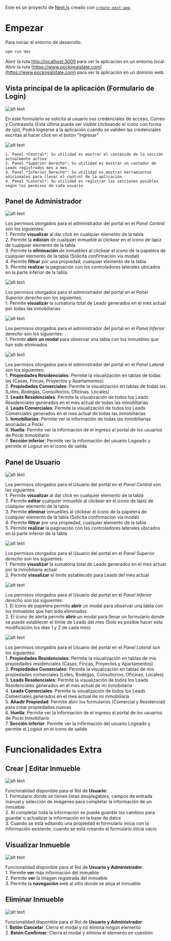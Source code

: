 Este es un proyecto de [Next.js](https://nextjs.org/) creado con [`create-next-app`](https://github.com/vercel/next.js/tree/canary/packages/create-next-app).

# Empezar  

Para iniciar el entorno de desarrollo:

```bash
npm run dev
```

Abrir la ruta [http://localhost:3000](http://localhost:3000) para ver la aplicación en un entorno local.
Abrir la ruta [https://www.pockirealstate.com](https://www.pockirealstate.com) para ver la aplicación en un dominio web.


## Vista principal de la aplicación (Formulario de Login)  

![alt text](/public/assets/readme/image.png)  

En este formulario se solicita al usuario sus credenciales de acceso, Correo y Contraseña (Esta última puede ser visible 
clickeando el ícono con forma de ojo), Podrá logearse a la aplicación cuando se validen las credenciales escritas al hacer 
click en el botón "Ingresar"  

![alt text](/public/assets/readme/image-1.png)  

    1. Panel *Central*: Su utilidad es mostrar el contenido de la sección actualmente activa  
    2. Panel *Superior Derecho*: Su utilidad es mostrar un contador de Leads registrados mes a mes  
    3. Panel *Inferior Derecho*: Su utilidad es mostrar herramientas adicionales para llevar el control de la aplicación  
    4. Panel *Lateral*: Su utilidad es registrar las secciones posibles según los permisos de cada usuario  

## Panel de Administrador

![alt text](/public/assets/readme/image-2.png)

Los permisos otorgados para el administrador del portal en el *Panel Central* son los siguientes:   
    1. Permite **visualizar** al dar click en cualquier elemento de la tabla  
    2. Permite la **edición** de cualquier inmueble al clickear en el ícono de lapiz de cualquier elemento de la tabla  
    3. Permite la **eliminación** de inmuebles al clickear el ícono de la papelera de cualquier elemento de la tabla (Solicita confirmación vía modal)  
    4. Permite **filtrar** por una propiedad, cualquier elemento de la tabla  
    5. Permite **realizar** la paginación con los controladores laterales ubicados en la parte inferior de la tabla  

![alt text](/public/assets/readme/image-3.png)   

Los permisos otorgados para el administrador del portal en el *Panel Superior derecho* son los siguientes:  
    1. Permite **visualizar** la sumatoria total de Leads generados en el mes actual por todas las inmobiliarias  

![alt text](/public/assets/readme/image-4.png)  

Los permisos otorgados para el administrador del portal en el *Panel Inferior derecho* son los siguientes:  
    1. Permite **abrir un modal** para observar una tabla con los inmuebles que han sido eliminados  

![alt text](/public/assets/readme/image-5.png)  

Los permisos otorgados para el administrador del portal en el *Panel Lateral* son los siguientes:  
    1. **Propiedades Residenciales**: Permite la visualización en tablas de todas las (Casas, Fincas, Proyectos y Apartamentos)  
    2. **Propiedades Comerciales**: Permite la visualización en tablas de todas las (Lotes, Bodegas, Consultorios, Oficinas, Locales)  
    3. **Leads Residenciales**: Permite la visualización de todos los Leads Residenciales generados en el mes actual de todas las inmobiliarias  
    4. **Leads Comerciales**: Permite la visualización de todos los Leads Comerciales generados en el mes actual de todas las inmobiliarias   
    5. **Inmobiliarias**: Permite ver la información de todas las inmobiliarias asociadas a Pocki  
    6. **Huella**: Permite ver la información de el ingreso al portal de los usuarios de Pocki Inmobiliario  
    7. **Sección inferior**: Permite ver la información del usuario Logeado y permite el Logout en el ícono de salida  

## Panel de Usuario  

![alt text](/public/assets/readme/image-6.png)  

Los permisos otorgados para el Usuario del portal en el *Panel Central* son los siguientes:  
    1. Permite **visualizar** al dar click en cualquier elemento de la tabla  
    2. Permite **editar** cualquier inmueble al clickear en el ícono de lapiz de cualquier elemento de la tabla  
    3. Permite **eliminar** inmuebles al clickear el ícono de la papelera de cualquier elemento de la tabla (Solicita confirmación vía modal)  
    4. Permite **filtrar** por una propiedad, cualquier elemento de la tabla  
    5. Permite **realizar** la paginación con los controladores laterales ubicados en la parte inferior de la tabla  

![alt text](/public/assets/readme/image-7.png)  

Los permisos otorgados para el Usuario del portal en el *Panel Superior derecho* son los siguientes:  
    1. Permite **visualizar** la sumatoria total de Leads generados en el mes actual por la inmobiliaria actual  
    2. Permite **visualizar** el límite establecido para Leads del mes actual  

![alt text](/public/assets/readme/image-8.png)  

Los permisos otorgados para el Usuario del portal en el *Panel Inferior derecho* son los siguientes:   
    1. El ícono de papelera permite **abrir** un modal para observar una tabla con los inmuebles que han sido eliminados  
    2. El ícono de alerta permite **abrir** un modal para llenar un formulario donde se puede establecer el límite de Leads del mes (Solo es posible hacer esta modificación los días 1 y 2 de cada mes)  

![alt text](/public/assets/readme/image-9.png)  

Los permisos otorgados para el Usuario del portal en el *Panel Lateral* son los siguientes:  
    1. **Propiedades Residenciales**: Permite la visualización en tablas de mis propiedades residenciales (Casas, Fincas, Proyectos y Apartamentos)  
    2. **Propiedades Comerciales**: Permite la visualización en tablas de mis propiedades comerciales (Lotes, Bodegas, Consultorios, Oficinas, Locales)  
    3. **Leads Residenciales**: Permite la visualización de todos los Leads Residenciales generados en el mes actual de mi inmobiliaria  
    4. **Leads Comerciales**: Permite la visualización de todos los Leads Comerciales generados en el mes actual de mi inmobiliaria  
    5. **Añadir Propiedad**: Permite abrir los formularios (Comercial y Residencial) para crear propiedades nuevas  
    6. **Huella**: Permite ver la información de el ingreso al portal de los usuarios de Pocki Inmobiliario  
    7. **Sección inferior**: Permite ver la información del usuario Logeado y permite el Logout en el ícono de salida  

# Funcionalidades Extra  

## Crear | Editar Inmueble  

![alt text](/public/assets/readme/image-11.png)  

Funcionalidad disponible para el Rol de **Usuario**:  
    1. Formulario donde se tienen listas desplegables, campos de entrada manual y selección de imágenes para completar la información de un inmueble  
    2. Al completar toda la información se puede guardar los cambios para guardar o actualizar la información en la base de datos  
    3. Cuando se está editando una propiedad el formulario inicia con la información existente, cuando se está creando el formulario inicia vacío  

## Visualizar Inmueble  

![alt text](/public/assets/readme/image-12.png)  

Funcionalidad disponible para el Rol de **Usuario y Administrador**:  
    1. Permite **ver** más información del inmueble  
    2. Permite **ver** la imagen registrada del inmueble  
    3. Permite la **navegación** web al sitio donde se aloja el inmueble  

## Eliminar Inmueble 

![alt text](/public/assets/readme/image-13.png)  

Funcionalidad disponible para el Rol de **Usuario y Administrador**:  
    1. **Botón Cancelar**: Cierra el modal y no elimina ningún elemento  
    2. **Botón Confirmar**: Cierra el modal y elimina el elemento en cuestión  